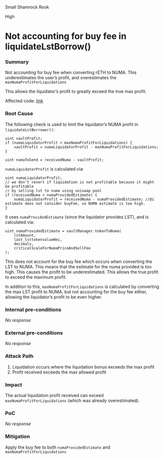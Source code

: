 Small Shamrock Rook

High

# Not accounting for buy fee in liquidateLstBorrow()

### Summary

Not accounting for buy fee when converting rETH to NUMA. This underestimates the user’s profit, and overestimates the `maxNumaProfitForLiquidations`

This allows the liquidator’s profit to greatly exceed the true max profit.

Affected code: [link](https://github.com/sherlock-audit/2024-12-numa-audit/blob/ae1d7781efb4cb2c3a40c642887ddadeecabb97d/Numa/contracts/NumaProtocol/NumaVault.sol#L1190-L1201)

### Root Cause

The following check is used to limit the liquidator’s NUMA profit in `liquidateLstBorrower()`:

```solidity
uint vaultProfit;
if (numaLiquidatorProfit > maxNumaProfitForLiquidations) {
    vaultProfit = numaLiquidatorProfit - maxNumaProfitForLiquidations;
}

uint numaToSend = receivedNuma - vaultProfit;
```

`numaLiquidatorProfit` is calculated via:

```solidity
uint numaLiquidatorProfit;
// we don't revert if liquidation is not profitable because it might be profitable
// by selling lst to numa using uniswap pool
if (receivedNuma > numaProvidedEstimate) {
    numaLiquidatorProfit = receivedNuma - numaProvidedEstimate; //@i estimate does not consider buyFee, so NUMA estimate is too high. 
}
```

It uses `numaProvidedEstimate` (since the liquidator provides LST), and is calculated via: 

```solidity
uint numaProvidedEstimate = vaultManager.tokenToNuma(
    lstAmount,
    last_lsttokenvalueWei,
    decimals,
    criticalScaleForNumaPriceAndSellFee
);
```

This does not account for the buy fee which occurs when converting the LST to NUMA. This means that the estimate for the numa provided is too high. This causes the profit to be underestimated. This allows the true profit to exceed the maximum profit.

In addition to this, `maxNumaProfitForLiquidations` is calculated by converting the max LST profit to NUMA, but not accounting for the buy fee either, allowing the liquidator’s profit to be even higher.

### Internal pre-conditions

_No response_

### External pre-conditions

_No response_

### Attack Path

1. Liquidation occurs where the liquidation bonus exceeds the max profit
2. Profit received exceeds the max allowed profit

### Impact

The actual liquidation profit received can exceed `maxNumaProfitForLiquidations` (which was already overestimated).

### PoC

_No response_

### Mitigation

Apply the buy fee to both `numaProvidedEstimate` and `maxNumaProfitForLiquidations`